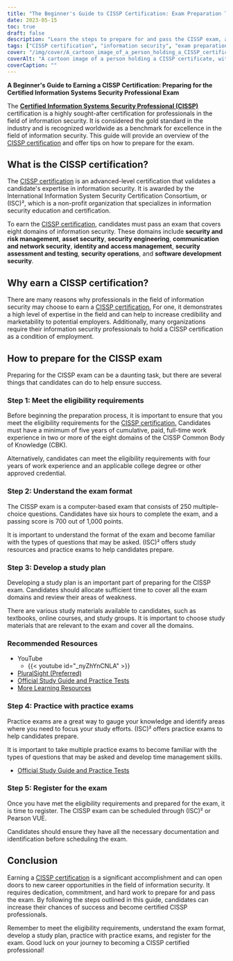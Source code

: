 ```yaml
---
title: "The Beginner's Guide to CISSP Certification: Exam Preparation Tips"
date: 2023-05-15
toc: true
draft: false
description: "Learn the steps to prepare for and pass the CISSP exam, a prestigious certification for information security professionals."
tags: ["CISSP certification", "information security", "exam preparation", "study plan", "practice exams", "cybersecurity", "professional development", "certification exam", "ISC2", "career opportunities", "security architecture", "network security", "access control", "risk management", "encryption", "security operations", "physical security", "business continuity", "disaster recovery", "compliance"]
cover: "/img/cover/A_cartoon_image_of_a_person_holding_a_CISSP_certificate.png"
coverAlt: "A cartoon image of a person holding a CISSP certificate, with a thought bubble showing different information security topics like security architecture, access control, encryption, and network security."
coverCaption: ""
---
```


**A Beginner's Guide to Earning a CISSP Certification: Preparing for the Certified Information Systems Security Professional Exam**

The [**Certified Information Systems Security Professional (CISSP)**](https://www.isc2.org/Certifications/CISSP) certification is a highly sought-after certification for professionals in the field of information security. It is considered the gold standard in the industry and is recognized worldwide as a benchmark for excellence in the field of information security. This guide will provide an overview of the [CISSP certification](https://www.isc2.org/Certifications/CISSP) and offer tips on how to prepare for the exam.

## What is the CISSP certification?

The [CISSP certification](https://www.isc2.org/Certifications/CISSP) is an advanced-level certification that validates a candidate's expertise in information security. It is awarded by the International Information System Security Certification Consortium, or (ISC)², which is a non-profit organization that specializes in information security education and certification.

To earn the [CISSP certification](https://www.isc2.org/Certifications/CISSP), candidates must pass an exam that covers eight domains of information security. These domains include **security and risk management**, **asset security**, **security engineering**, **communication and network security**, **identity and access management**, **security assessment and testing**, **security operations**, and **software development security**.

## Why earn a CISSP certification?

There are many reasons why professionals in the field of information security may choose to earn a [CISSP certification.](https://www.isc2.org/Certifications/CISSP) For one, it demonstrates a high level of expertise in the field and can help to increase credibility and marketability to potential employers. Additionally, many organizations require their information security professionals to hold a CISSP certification as a condition of employment.

## How to prepare for the CISSP exam

Preparing for the CISSP exam can be a daunting task, but there are several things that candidates can do to help ensure success.

### Step 1: Meet the eligibility requirements

Before beginning the preparation process, it is important to ensure that you meet the eligibility requirements for the [CISSP certification.](https://www.isc2.org/Certifications/CISSP) Candidates must have a minimum of five years of cumulative, paid, full-time work experience in two or more of the eight domains of the CISSP Common Body of Knowledge (CBK).

Alternatively, candidates can meet the eligibility requirements with four years of work experience and an applicable college degree or other approved credential.

### Step 2: Understand the exam format

The CISSP exam is a computer-based exam that consists of 250 multiple-choice questions. Candidates have six hours to complete the exam, and a passing score is 700 out of 1,000 points.

It is important to understand the format of the exam and become familiar with the types of questions that may be asked. (ISC)² offers study resources and practice exams to help candidates prepare.

### Step 3: Develop a study plan

Developing a study plan is an important part of preparing for the CISSP exam. Candidates should allocate sufficient time to cover all the exam domains and review their areas of weakness.

There are various study materials available to candidates, such as textbooks, online courses, and study groups. It is important to choose study materials that are relevant to the exam and cover all the domains.

### Recommended Resources
- YouTube
  - {{< youtube id="_nyZhYnCNLA" >}}
- [PluralSight (Preferred)](https://www.pluralsight.com/)
- [Official Study Guide and Practice Tests](https://amzn.to/3LAu3Ly)
- [More Learning Resources](https://simeononsecurity.ch/recommendations/learning_resources)

### Step 4: Practice with practice exams

Practice exams are a great way to gauge your knowledge and identify areas where you need to focus your study efforts. (ISC)² offers practice exams to help candidates prepare.

It is important to take multiple practice exams to become familiar with the types of questions that may be asked and develop time management skills.

- [Official Study Guide and Practice Tests](https://amzn.to/3LAu3Ly)

### Step 5: Register for the exam

Once you have met the eligibility requirements and prepared for the exam, it is time to register. The CISSP exam can be scheduled through (ISC)² or Pearson VUE.

Candidates should ensure they have all the necessary documentation and identification before scheduling the exam.

## Conclusion

Earning a [CISSP certification](https://www.isc2.org/Certifications/CISSP) is a significant accomplishment and can open doors to new career opportunities in the field of information security. It requires dedication, commitment, and hard work to prepare for and pass the exam. By following the steps outlined in this guide, candidates can increase their chances of success and become certified CISSP professionals.

Remember to meet the eligibility requirements, understand the exam format, develop a study plan, practice with practice exams, and register for the exam. Good luck on your journey to becoming a CISSP certified professional!
